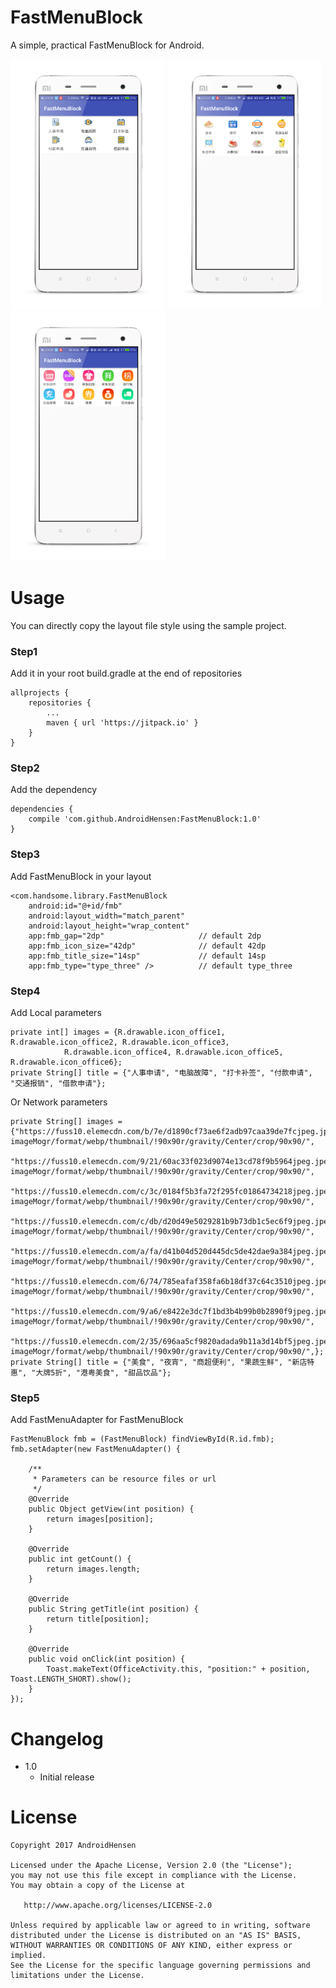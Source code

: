 # FastMenuBlock

A simple, practical FastMenuBlock for Android.

<img src="/preview/preview1.png" height="400px"></img>
<img src="/preview/preview2.png" height="400px"></img>
<img src="/preview/preview3.png" height="400px"></img>

# Usage

You can directly copy the layout file style using the sample project.

### Step1

Add it in your root build.gradle at the end of repositories

```
allprojects {
	repositories {
		...
		maven { url 'https://jitpack.io' }
	}
}
```

### Step2

Add the dependency

```
dependencies {
	compile 'com.github.AndroidHensen:FastMenuBlock:1.0'
}
```

### Step3

Add FastMenuBlock in your layout

```
<com.handsome.library.FastMenuBlock
	android:id="@+id/fmb"
	android:layout_width="match_parent"
	android:layout_height="wrap_content"
	app:fmb_gap="2dp"                     // default 2dp
	app:fmb_icon_size="42dp"              // default 42dp
	app:fmb_title_size="14sp"             // default 14sp
	app:fmb_type="type_three" />          // default type_three
```

### Step4

Add Local parameters

```
private int[] images = {R.drawable.icon_office1, R.drawable.icon_office2, R.drawable.icon_office3,
            R.drawable.icon_office4, R.drawable.icon_office5, R.drawable.icon_office6};
private String[] title = {"人事申请", "电脑故障", "打卡补签", "付款申请", "交通报销", "借款申请"};
```

Or Network parameters

```
private String[] images = {"https://fuss10.elemecdn.com/b/7e/d1890cf73ae6f2adb97caa39de7fcjpeg.jpeg?imageMogr/format/webp/thumbnail/!90x90r/gravity/Center/crop/90x90/",
            "https://fuss10.elemecdn.com/9/21/60ac33f023d9074e13cd78f9b5964jpeg.jpeg?imageMogr/format/webp/thumbnail/!90x90r/gravity/Center/crop/90x90/",
            "https://fuss10.elemecdn.com/c/3c/0184f5b3fa72f295fc01864734218jpeg.jpeg?imageMogr/format/webp/thumbnail/!90x90r/gravity/Center/crop/90x90/",
            "https://fuss10.elemecdn.com/c/db/d20d49e5029281b9b73db1c5ec6f9jpeg.jpeg?imageMogr/format/webp/thumbnail/!90x90r/gravity/Center/crop/90x90/",
            "https://fuss10.elemecdn.com/a/fa/d41b04d520d445dc5de42dae9a384jpeg.jpeg?imageMogr/format/webp/thumbnail/!90x90r/gravity/Center/crop/90x90/",
            "https://fuss10.elemecdn.com/6/74/785eafaf358fa6b18df37c64c3510jpeg.jpeg?imageMogr/format/webp/thumbnail/!90x90r/gravity/Center/crop/90x90/",
            "https://fuss10.elemecdn.com/9/a6/e8422e3dc7f1bd3b4b99b0b2890f9jpeg.jpeg?imageMogr/format/webp/thumbnail/!90x90r/gravity/Center/crop/90x90/",
            "https://fuss10.elemecdn.com/2/35/696aa5cf9820adada9b11a3d14bf5jpeg.jpeg?imageMogr/format/webp/thumbnail/!90x90r/gravity/Center/crop/90x90/",};
private String[] title = {"美食", "夜宵", "商超便利", "果蔬生鲜", "新店特惠", "大牌5折", "港粤美食", "甜品饮品"};
```

### Step5

Add FastMenuAdapter for FastMenuBlock

```
FastMenuBlock fmb = (FastMenuBlock) findViewById(R.id.fmb);
fmb.setAdapter(new FastMenuAdapter() {

	/**
	 * Parameters can be resource files or url
	 */
	@Override
	public Object getView(int position) {
		return images[position];
	}
	
	@Override
	public int getCount() {
		return images.length;
	}

	@Override
	public String getTitle(int position) {
		return title[position];
	}

	@Override
	public void onClick(int position) {
		Toast.makeText(OfficeActivity.this, "position:" + position, Toast.LENGTH_SHORT).show();
	}
});
```

# Changelog

* 1.0
	* Initial release
	
# License

```
Copyright 2017 AndroidHensen

Licensed under the Apache License, Version 2.0 (the "License");
you may not use this file except in compliance with the License.
You may obtain a copy of the License at

   http://www.apache.org/licenses/LICENSE-2.0

Unless required by applicable law or agreed to in writing, software
distributed under the License is distributed on an "AS IS" BASIS,
WITHOUT WARRANTIES OR CONDITIONS OF ANY KIND, either express or implied.
See the License for the specific language governing permissions and
limitations under the License.
```
